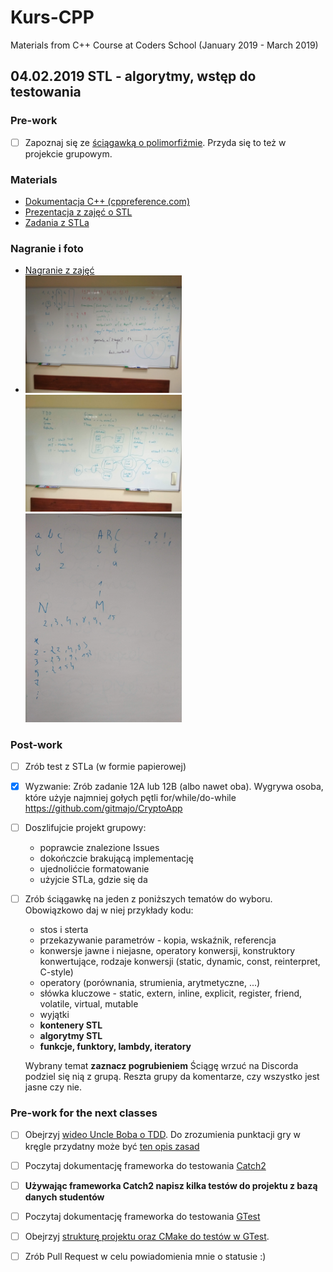 # Kurs-CPP
Materials from C++ Course at Coders School (January 2019 - March 2019)

## 04.02.2019 STL - algorytmy, wstęp do testowania

### Pre-work 
- [ ] Zapoznaj się ze [ściągawką o polimorfiźmie](polimorfizm.pdf). Przyda się to też w projekcie grupowym.

### Materials
- [Dokumentacja C++ (cppreference.com)](https://en.cppreference.com/)
- [Prezentacja z zajęć o STL](STL_full.pdf)
- [Zadania z STLa](zadania_STL.pdf)


### Nagranie i foto
- [Nagranie z zajęć](https://www.youtube.com/watch?v=CxJdYkyjXy0&feature=youtu.be)
- <img src="algorytmy.jpg" width="250px"> <img src="testowanie.jpg" width="250px">
  <img src="zadania12.jpg" width="250px">

### Post-work
- [ ] Zrób test z STLa (w formie papierowej)
- [X] Wyzwanie: Zrób zadanie 12A lub 12B (albo nawet oba). Wygrywa osoba, które użyje najmniej gołych pętli for/while/do-while
      https://github.com/gitmajo/CryptoApp
- [ ] Doszlifujcie projekt grupowy:
  - poprawcie znalezione Issues
  - dokończcie brakującą implementację
  - ujednolićcie formatowanie 
  - użyjcie STLa, gdzie się da
- [ ] Zrób ściągawkę na jeden z poniższych tematów do wyboru. Obowiązkowo daj w niej przykłady kodu:
  - stos i sterta
  - przekazywanie parametrów - kopia, wskaźnik, referencja
  - konwersje jawne i niejasne, operatory konwersji, konstruktory konwertujące, rodzaje konwersji (static, dynamic, const, reinterpret, C-style)
  - operatory (porównania, strumienia, arytmetyczne, ...)
  - słówka kluczowe - static, extern, inline, explicit, register, friend, volatile, virtual, mutable
  - wyjątki
  - **kontenery STL**
  - **algorytmy STL**
  - **funkcje, funktory, lambdy, iteratory**

  Wybrany temat **zaznacz pogrubieniem**
  Ściągę wrzuć na Discorda podziel się nią z grupą. Reszta grupy da komentarze, czy wszystko jest jasne czy nie.

### Pre-work for the next classes
- [ ] Obejrzyj [wideo Uncle Boba o TDD](https://trello-attachments.s3.amazonaws.com/5b20ebcd819b419f2d65c274/5b5d70bf109bc670f6d8d10d/90fb5c9305b6e8092df116da1c845210/fm_CleanCode-E6-P2-540p.mp4). Do zrozumienia punktacji gry w kręgle przydatny może być [ten opis zasad](bowling.txt)
- [ ] Poczytaj dokumentację frameworka do testowania [Catch2](https://github.com/catchorg/Catch2/blob/master/docs/tutorial.md)
- [ ] **Używając frameworka Catch2 napisz kilka testów do projektu z bazą danych studentów**
- [ ] Poczytaj dokumentację frameworka do testowania [GTest](https://github.com/google/googletest/blob/master/googletest/docs/primer.md)
- [ ] Obejrzyj [strukturę projektu oraz CMake do testów w GTest](https://github.com/LordLukin/CombinedNumber). 
- [ ] Zrób Pull Request w celu powiadomienia mnie o statusie :)

